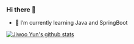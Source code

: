 ### Hi there 👋

- 🌱 I’m currently learning Java and SpringBoot

[![Jiwoo Yun's github stats](https://github-readme-stats.vercel.app/api?riudiu=riudiu)](https://github.com/anuraghazra/github-readme-stats)
